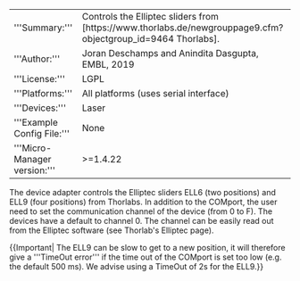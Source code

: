 <table><tr><td>
'''Summary:'''</td><td>Controls the Elliptec sliders from  [https://www.thorlabs.de/newgrouppage9.cfm?objectgroup_id=9464 Thorlabs].</td></tr>
<tr><td>'''Author:'''</td><td>Joran Deschamps and Anindita Dasgupta, EMBL, 2019
</td></tr>
<tr><td>'''License:'''</td><td>LGPL</td></tr> 
<tr><td>'''Platforms:'''</td><td>All platforms (uses serial interface)</td></tr>
<tr><td>'''Devices:'''</td><td>Laser</td></tr>
<tr><td>'''Example Config File:'''</td><td>None</td></tr>
<tr><td>'''Micro-Manager version:'''</td><td>>=1.4.22</td></tr>
</table>

The device adapter controls the Elliptec sliders ELL6 (two positions) and ELL9 (four positions) from Thorlabs. In addition to the COMport, the user need to set the communication channel of the device (from 0 to F). The devices have a default to channel 0. The channel can be easily read out from the Elliptec software (see Thorlab's Elliptec page).


{{Important| The ELL9 can be slow to get to a new position, it will therefore give a '''TimeOut error''' if the time out of the COMport is set too low (e.g. the default 500 ms). We advise using a TimeOut of 2s for the ELL9.}}
